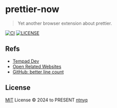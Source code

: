 # prettier-now

> Yet another browser extension about prettier.

[![CI](https://github.com/ntnyq/prettier-now/workflows/CI/badge.svg)](https://github.com/ntnyq/prettier-now/actions)
[![LICENSE](https://img.shields.io/github/license/ntnyq/prettier-now.svg)](https://github.com/ntnyq/prettier-now/blob/main/LICENSE)

## Refs

- [Tempad Dev](https://github.com/ecomfe/tempad-dev)
- [Open Related Websites](https://github.com/tjx666/open-related-websites)
- [GitHub: better line count](https://github.com/aklinker1/github-better-line-counts)

## License

[MIT](./LICENSE) License © 2024 to PRESENT [ntnyq](https://github.com/ntnyq)
